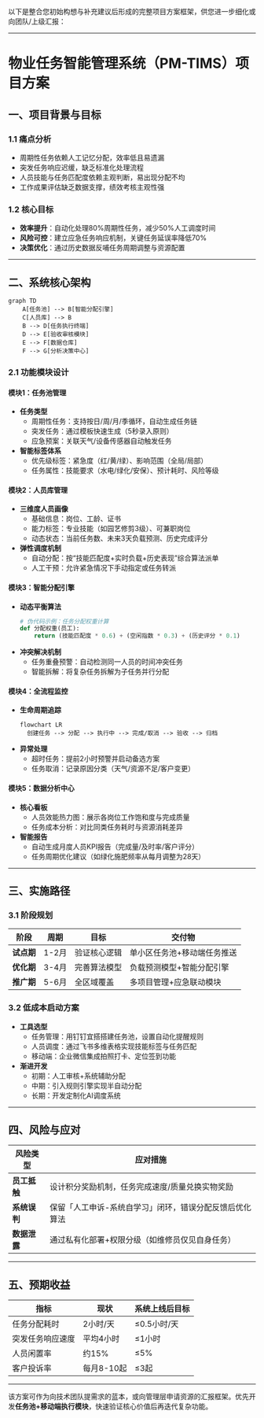 以下是整合您初始构想与补充建议后形成的完整项目方案框架，供您进一步细化或向团队/上级汇报：

---

# **物业任务智能管理系统（PM-TIMS）项目方案**

## **一、项目背景与目标**
### **1.1 痛点分析**
- 周期性任务依赖人工记忆分配，效率低且易遗漏
- 突发任务响应迟缓，缺乏标准化处理流程
- 人员技能与任务匹配度依赖主观判断，易出现分配不均
- 工作成果评估缺乏数据支撑，绩效考核主观性强

### **1.2 核心目标**
- **效率提升**：自动化处理80%周期性任务，减少50%人工调度时间
- **风险可控**：建立应急任务响应机制，关键任务延误率降低70%
- **决策优化**：通过历史数据反哺任务周期调整与资源配置

---

## **二、系统核心架构**
```mermaid
graph TD
    A[任务池] --> B[智能分配引擎]
    C[人员库] --> B
    B --> D[任务执行终端]
    D --> E[验收审核模块]
    E --> F[数据仓库]
    F --> G[分析决策中心]
```

### **2.1 功能模块设计**
#### **模块1：任务池管理**
- **任务类型**  
  - 周期性任务：支持按日/周/月/季循环，自动生成任务链  
  - 突发任务：通过模板快速生成（5秒录入原则）  
  - 应急预案：关联天气/设备传感器自动触发任务  
- **智能标签体系**  
  - 优先级标签：紧急度（红/黄/绿）、影响范围（全局/局部）  
  - 任务属性：技能要求（水电/绿化/安保）、预计耗时、风险等级  

#### **模块2：人员库管理**
- **三维度人员画像**  
  - 基础信息：岗位、工龄、证书  
  - 能力标签：专业技能（如园艺修剪3级）、可兼职岗位  
  - 动态状态：当前任务数、未来3天负载预测、历史完成评分  
- **弹性调度机制**  
  - 自动分配：按“技能匹配度+实时负载+历史表现”综合算法派单  
  - 人工干预：允许紧急情况下手动指定或任务转派  

#### **模块3：智能分配引擎**
- **动态平衡算法**  
  ```python
  # 伪代码示例：任务分配权重计算
  def 分配权重(员工):
      return (技能匹配度 * 0.6) + (空闲指数 * 0.3) + (历史评分 * 0.1)
  ```
- **冲突解决机制**  
  - 任务重叠预警：自动检测同一人员的时间冲突任务  
  - 智能拆解：将复杂任务拆解为子任务并行分配  

#### **模块4：全流程监控**
- **生命周期追踪**  
  ```mermaid
  flowchart LR
    创建任务 --> 分配 --> 执行中 --> 完成/取消 --> 验收 --> 归档
  ```
- **异常处理**  
  - 超时任务：提前2小时预警并启动备选方案  
  - 任务取消：记录原因分类（天气/资源不足/客户变更）  

#### **模块5：数据分析中心**
- **核心看板**  
  - 人员效能热力图：展示各岗位工作饱和度与完成质量  
  - 任务成本分析：对比同类任务耗时与资源消耗差异  
- **智能报告**  
  - 自动生成月度人员KPI报告（完成量/及时率/客户评分）  
  - 任务周期优化建议（如绿化施肥频率从每月调整为28天）  

---

## **三、实施路径**
### **3.1 阶段规划**
| 阶段 | 周期 | 目标 | 交付物 |
|------|------|------|--------|
| **试点期** | 1-2月 | 验证核心逻辑 | 单小区任务池+移动端任务推送 |
| **优化期** | 3-4月 | 完善算法模型 | 负载预测模型+智能分配引擎 |
| **推广期** | 5-6月 | 全区域覆盖 | 多项目管理+应急联动模块 |

### **3.2 低成本启动方案**
- **工具选型**  
  - 任务管理：用钉钉宜搭搭建任务池，设置自动化提醒规则  
  - 人员调度：通过飞书多维表格实现技能标签与任务匹配  
  - 移动端：企业微信集成拍照打卡、定位签到功能  
- **渐进开发**  
  - 初期：人工审核+系统辅助分配  
  - 中期：引入规则引擎实现半自动分配  
  - 长期：开发定制化AI调度系统  

---

## **四、风险与应对**
| 风险类型 | 应对措施 |
|----------|----------|
| **员工抵触** | 设计积分奖励机制，任务完成速度/质量兑换实物奖励 |
| **系统误判** | 保留「人工申诉-系统自学习」闭环，错误分配反馈后优化算法 |
| **数据泄露** | 通过私有化部署+权限分级（如维修员仅见自身任务） |

---

## **五、预期收益**
| 指标 | 现状 | 系统上线后目标 |
|------|------|----------------|
| 任务分配耗时 | 2小时/天 | ≤0.5小时/天 |
| 突发任务响应速度 | 平均4小时 | ≤1小时 |
| 人员闲置率 | 约15% | ≤5% |
| 客户投诉率 | 每月8-10起 | ≤3起 |

---

该方案可作为向技术团队提需求的蓝本，或向管理层申请资源的汇报框架。优先开发**任务池+移动端执行模块**，快速验证核心价值后再迭代复杂功能。
